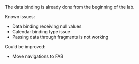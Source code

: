 
The data binding is already done from the beginning of the lab.

Known issues:

- Data binding receiving null values
- Calendar binding type issue
- Passing data through fragments is not working

Could be improved:

- Move navigations to FAB